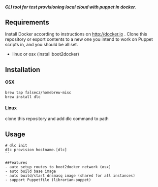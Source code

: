 ##### CLI tool for test provisioning local cloud with puppet in docker.

## Requirements
Install Docker according to instructions on http://docker.io . Clone this repository or export contents to a new one you intend to work on Puppet scripts in, and you should be all set.

- linux or osx (install boot2docker)

## Installation
#### OSX
```
brew tap falsecz/homebrew-misc
brew install dlc
```
#### Linux
clone this repository and add dlc command to path


## Usage
```
# dlc init
dlc provision hostname.[dlc]
``

##Features
- auto setup routes to boot2docker network (osx)
- auto build base image
- auto build/start dnsmasq image (shared for all instances)
- support Puppetfile (librarian-puppet)


